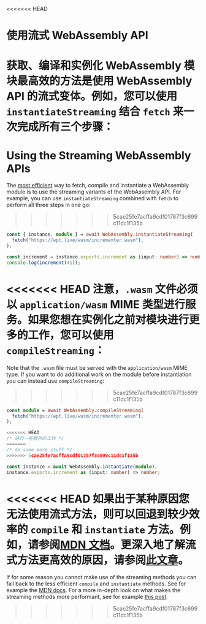 <<<<<<< HEAD
# 使用流式 WebAssembly API

获取、编译和实例化 WebAssembly 模块最高效的方法是使用 WebAssembly API
的流式变体。例如，您可以使用 `instantiateStreaming` 结合 `fetch`
来一次完成所有三个步骤：
=======
# Using the Streaming WebAssembly APIs

The
[most efficient](https://developer.mozilla.org/en-US/docs/Web/JavaScript/Reference/Global_Objects/WebAssembly/instantiateStreaming)
way to fetch, compile and instantiate a WebAssembly module is to use the
streaming variants of the WebAssembly API. For example, you can use
`instantiateStreaming` combined with `fetch` to perform all three steps in one
go:
>>>>>>> 5cae25fe7acffa9cdf01787f3c699c11dc1f135b

```ts
const { instance, module } = await WebAssembly.instantiateStreaming(
  fetch("https://wpt.live/wasm/incrementer.wasm"),
);

const increment = instance.exports.increment as (input: number) => number;
console.log(increment(41));
```

<<<<<<< HEAD
注意，`.wasm` 文件必须以 `application/wasm` MIME
类型进行服务。如果您想在实例化之前对模块进行更多的工作，您可以使用
`compileStreaming`：
=======
Note that the `.wasm` file must be served with the `application/wasm` MIME type.
If you want to do additional work on the module before instantiation you can
instead use `compileStreaming`:
>>>>>>> 5cae25fe7acffa9cdf01787f3c699c11dc1f135b

```ts
const module = await WebAssembly.compileStreaming(
  fetch("https://wpt.live/wasm/incrementer.wasm"),
);

<<<<<<< HEAD
/* 进行一些额外的工作 */
=======
/* do some more stuff */
>>>>>>> 5cae25fe7acffa9cdf01787f3c699c11dc1f135b

const instance = await WebAssembly.instantiate(module);
instance.exports.increment as (input: number) => number;
```

<<<<<<< HEAD
如果出于某种原因您无法使用流式方法，则可以回退到较少效率的 `compile` 和
`instantiate`
方法。例如，请参阅[MDN 文档](https://developer.mozilla.org/en-US/docs/Web/JavaScript/Reference/Global_Objects/WebAssembly/instantiate)。更深入地了解流式方法更高效的原因，请参阅[此文章](https://hacks.mozilla.org/2018/01/making-webassembly-even-faster-firefoxs-new-streaming-and-tiering-compiler/)。
=======
If for some reason you cannot make use of the streaming methods you can fall
back to the less efficient `compile` and `instantiate` methods. See for example
the
[MDN docs](https://developer.mozilla.org/en-US/docs/Web/JavaScript/Reference/Global_Objects/WebAssembly/instantiate).
For a more in-depth look on what makes the streaming methods more performant,
see for example
[this post](https://hacks.mozilla.org/2018/01/making-webassembly-even-faster-firefoxs-new-streaming-and-tiering-compiler/).
>>>>>>> 5cae25fe7acffa9cdf01787f3c699c11dc1f135b
